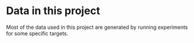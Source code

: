 # Data in this project
Most of the data used in this project are generated by running experiments for some specific targets.
